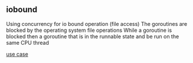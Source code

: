 
## iobound 
Using concurrency for io bound operation (file access)
The goroutines are blocked by the operating system file operations
While a goroutine is blocked then a goroutine that is in the runnable state and be run on the same CPU thread

[use case]([./IOBound.drawio.png](https://github.com/judewood/concurrency/blob/main/cmd/iobound/IOBound.drawio.png))
